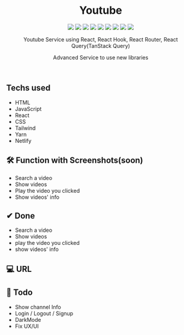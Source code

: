 <h1 align="center"> Youtube </h1>

<p align="center">
  
  <img src="https://img.shields.io/badge/Youtube-FF0000" />
  <img src="https://img.shields.io/badge/HTML-E34F26" />
  <img src="https://img.shields.io/badge/CSS-1572B6" />
  <img src="https://img.shields.io/badge/Tailwind-00b7d6" />
  <img src="https://img.shields.io/badge/Javascript-F7DF1E" />
  <img src="https://img.shields.io/badge/React-61DAFB" />
  <img src="https://img.shields.io/badge/Npm-CB3837" />
  <img src="https://img.shields.io/badge/Yarn-2C8EBB" />
  <img src="https://img.shields.io/badge/Netlify-00C7B7" />

</p>

<p align="center">
  Youtube Service using React, React Hook, React Router, React Query(TanStack Query)
</p>
<p align="center">
Advanced Service to use new libraries
</p>

<br/>

## Techs used

- HTML
- JavaScript
- React
- CSS
- Tailwind
- Yarn
- Netlify

## 🛠 Function with Screenshots(soon)

- Search a video
- Show videos
- Play the video you clicked
- Show videos' info

## ✔ Done

- Search a video
- Show videos
- play the video you clicked
- show videos' info

## 💻 URL

## 📖 Todo

- Show channel Info
- Login / Logout / Signup
- DarkMode
- Fix UX/UI
